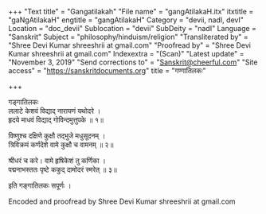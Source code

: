 +++
"Text title" = "Gangatilakah"
"File name" = "gangAtilakaH.itx"
itxtitle = "gaNgAtilakaH"
engtitle = "gangAtilakaH"
Category = "devii, nadI, devI"
Location = "doc_devii"
Sublocation = "devii"
SubDeity = "nadI"
Language = "Sanskrit"
Subject = "philosophy/hinduism/religion"
"Transliterated by" = "Shree Devi Kumar shreeshrii at gmail.com"
"Proofread by" = "Shree Devi Kumar shreeshrii at gmail.com"
Indexextra = "(Scan)"
"Latest update" = "November 3, 2019"
"Send corrections to" = "Sanskrit@cheerful.com"
"Site access" = "https://sanskritdocuments.org"
title = "गण्गातिलकः"

+++
  
 गङ्गातिलकः   
ललाटे केशवं विद्याद् नारायणं यथोदरे ।  
हृदये माधवं विद्याद् गोविन्दमुत्तुपके ॥ १॥  
  
विष्णुश्च दक्षिणे कुक्षौ तद्भुजे मधुसूदनम् ।  
त्रिविक्रमं कर्णदेशे वामे कुक्षौ च वामनम् ॥ २॥  
  
श्रीधरं च करे। वामे हृषिकेशं तु कर्णिका ।  
पद्मनाभस्ततः पृष्टे ककुद् दामोदरं स्मरेत् ॥ ३॥  
  
इति गङ्गातिलकः सपूर्णः ।  
  
Encoded and proofread by Shree Devi Kumar shreeshrii at gmail.com  
  
